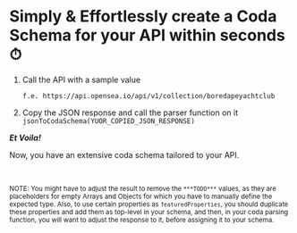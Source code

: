 # Simply & Effortlessly create a Coda Schema for your API within seconds ⏱

1. Call the API with a sample value

      ```f.e. https://api.opensea.io/api/v1/collection/boredapeyachtclub```

2. Copy the JSON response and call the parser function on it ```jsonToCodaSchema(YUOR_COPIED_JSON_RESPONSE)```

***Et Voila!***

Now, you have an extensive coda schema tailored to your API. 

&nbsp;

<sup>NOTE: You might have to adjust the result to remove the ```***TODO***``` values, as they are placeholders for empty Arrays and Objects for which you have to manually define the expected type. Also, to use certain properties as ```featuredProperties```, you should duplicate these properties and add them as top-level in your schema, and then, in your coda parsing function, you will want to adjust the response to it, before assigning it to your schema.</sup>
